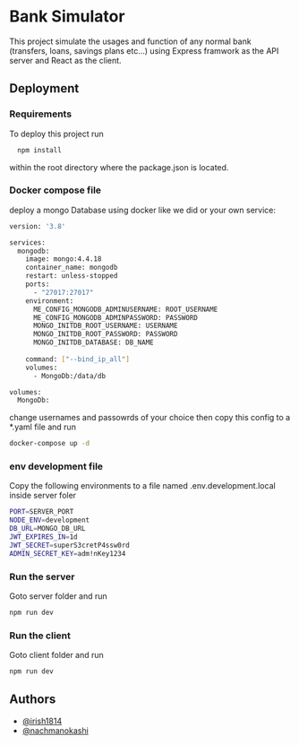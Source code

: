 
# Bank Simulator  

This project simulate the usages and function of any normal bank (transfers, loans, savings plans etc...) 
using Express framwork as the API server and React as the client.  



## Deployment

### Requirements
To deploy this project run

```bash
  npm install
```

within the root directory where the package.json is located.

### Docker compose file

deploy a mongo Database using docker like we did or your own service:

```bash
version: '3.8'

services:
  mongodb:
    image: mongo:4.4.18
    container_name: mongodb
    restart: unless-stopped
    ports:
      - "27017:27017"
    environment:
      ME_CONFIG_MONGODB_ADMINUSERNAME: ROOT_USERNAME
      ME_CONFIG_MONGODB_ADMINPASSWORD: PASSWORD
      MONGO_INITDB_ROOT_USERNAME: USERNAME
      MONGO_INITDB_ROOT_PASSWORD: PASSWORD
      MONGO_INITDB_DATABASE: DB_NAME
    
    command: ["--bind_ip_all"]
    volumes:
      - MongoDb:/data/db

volumes:
  MongoDb:
```

change usernames and passowrds of your choice then
copy this config to a *.yaml file and run 

```bash
docker-compose up -d
```

### env development file

Copy the following environments to a file named .env.development.local inside server foler
```bash
PORT=SERVER_PORT
NODE_ENV=development
DB_URL=MONGO_DB_URL
JWT_EXPIRES_IN=1d
JWT_SECRET=superS3cretP4ssw0rd
ADMIN_SECRET_KEY=adm!nKey1234
```

### Run the server
Goto server folder and run

```bash
npm run dev
```

### Run the client
Goto client folder and run

```bash
npm run dev
```
## Authors

- [@irish1814](https://www.github.com/irish1814)
- [@nachmanokashi](https://www.github.com/nachmanokashi)

